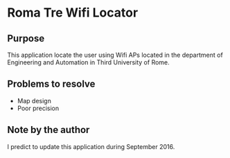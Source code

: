 # Roma Tre Wifi Locator

## Purpose
This application locate the user using Wifi APs located in the department of Engineering and Automation in Third University of Rome.

## Problems to resolve
- Map design
- Poor precision

## Note by the author
I predict to update this application during September 2016.
